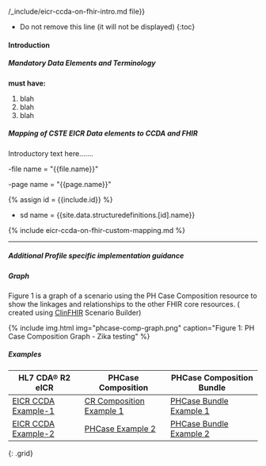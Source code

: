 
/\_include/eicr-ccda-on-fhir-intro.md  file}}


<!-- TOC  the css styling for this is \pages\assets\css\project.css under 'markdown-toc'-->

* Do not remove this line (it will not be displayed)
{:toc}

#### Introduction

##### Mandatory Data Elements and Terminology

**must have:**

1. blah
1. blah
1. blah

##### Mapping of CSTE EICR Data elements to CCDA and FHIR

Introductory text here.......

-file name = "{{file.name}}"

-page name = "{{page.name}}"

{% assign id = {{include.id}} %}

- sd name = {{site.data.structuredefinitions.[id].name}}

{% include eicr-ccda-on-fhir-custom-mapping.md %}
<br />

---


##### Additional Profile specific implementation guidance

##### Graph

Figure 1 is a graph of a scenario using the PH Case Composition resource to show the linkages and relationships to the other FHIR core resources.  ( created using [ClinFHIR](http://clinfhir.com/) Scenario Builder)

{% include img.html img="phcase-comp-graph.png" caption="Figure 1: PH Case Composition Graph - Zika testing" %}

##### Examples

| HL7 CDA® R2 eICR | PHCase Composition |PHCase Composition Bundle
|--------------------------------------------------------------------|---------------------------------|---|
|[EICR CCDA Example-1](eicr-example1.html)|[CR Composition Example 1](Composition-eicr-ccda-on-fhir-genexample.html)|[PHCase Bundle Example 1](#.html)|
|[EICR CCDA Example-2](eicr-example2.html)|[PHCase Example 2](#.html)|[PHCase Bundle Example 2](#.html)|
{: .grid}
